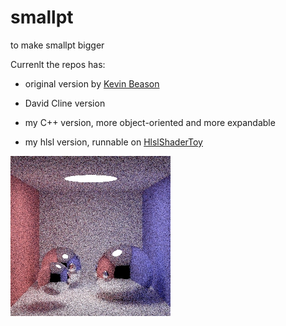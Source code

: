 smallpt
=======


to make smallpt bigger

Currenlt the repos has:
* original version by [Kevin Beason](http://www.kevinbeason.com/smallpt/)
* David Cline version

* my C++ version, more object-oriented and more expandable
* my hlsl version, runnable on [HlslShaderToy](https://github.com/vinjn/HlslShaderToy)

![](doc/tracer.jpg)